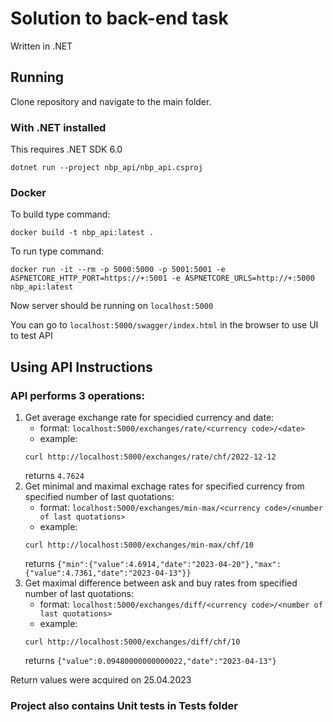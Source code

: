 # Solution to back-end task

Written in .NET

## Running  
Clone repository and navigate to the main folder.

### With .NET installed
This requires .NET SDK 6.0

```
dotnet run --project nbp_api/nbp_api.csproj
```

### Docker
To build type command:
```
docker build -t nbp_api:latest .
```

To run type command:
```
docker run -it --rm -p 5000:5000 -p 5001:5001 -e ASPNETCORE_HTTP_PORT=https://+:5001 -e ASPNETCORE_URLS=http://+:5000 nbp_api:latest
```

Now server should be running on `localhost:5000`

You can go to `localhost:5000/swagger/index.html` in the browser to use UI to test API

## Using API Instructions
### API performs 3 operations:
1) Get average exchange rate for specidied currency and date:
    - format: `localhost:5000/exchanges/rate/<currency code>/<date>`
    - example:
    ```
    curl http://localhost:5000/exchanges/rate/chf/2022-12-12
    ```  
    returns `4.7624`
2) Get minimal and maximal exchage rates for specified currency from specified number of last quotations:
    - format: `localhost:5000/exchanges/min-max/<currency code>/<number of last quotations>`
    - example:
    ```
    curl http://localhost:5000/exchanges/min-max/chf/10
    ```  
    returns
    `{"min":{"value":4.6914,"date":"2023-04-20"},"max":{"value":4.7361,"date":"2023-04-13"}}`
3) Get maximal difference between ask and buy rates from specified number of last quotations:
    - format: `localhost:5000/exchanges/diff/<currency code>/<number of last quotations>`
    - example:
    ```
    curl http://localhost:5000/exchanges/diff/chf/10
    ```  
    returns
    `{"value":0.09480000000000022,"date":"2023-04-13"}`  
    
Return values were acquired on 25.04.2023
  
### Project also contains Unit tests in Tests folder
